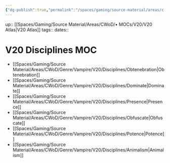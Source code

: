 ```yaml
---
{"dg-publish":true,"permalink":"/spaces/gaming/source-material/areas/c-wo-d/mo-cs/v20/v20-disciplines-moc/","dgHomeLink":true,"dgPassFrontmatter":true}
---
```


up:: [[Spaces/Gaming/Source Material/Areas/CWoD/• MOCs/V20/V20 Atlas|V20 Atlas]]
tags:: 
dates:: 


# V20 Disciplines MOC


- [[Spaces/Gaming/Source Material/Areas/CWoD/Genre/Vampire/V20/Disciplines/Obtenebration|Obtenebration]]
- [[Spaces/Gaming/Source Material/Areas/CWoD/Genre/Vampire/V20/Disciplines/Dominate|Dominate]]
- [[Spaces/Gaming/Source Material/Areas/CWoD/Genre/Vampire/V20/Disciplines/Presence|Presence]]
- [[Spaces/Gaming/Source Material/Areas/CWoD/Genre/Vampire/V20/Disciplines/Obfuscate|Obfuscate]]
- [[Spaces/Gaming/Source Material/Areas/CWoD/Genre/Vampire/V20/Disciplines/Potence|Potence]]
- [[Spaces/Gaming/Source Material/Areas/CWoD/Genre/Vampire/V20/Disciplines/Animalism|Animalism]]


